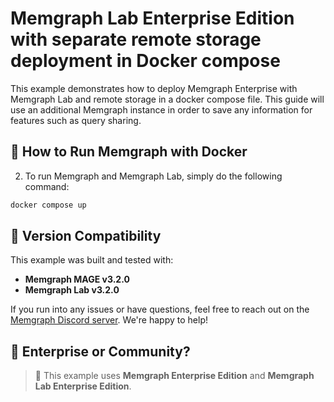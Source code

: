 # Memgraph Lab Enterprise Edition with separate remote storage deployment in Docker compose

This example demonstrates how to deploy Memgraph Enterprise with Memgraph Lab and remote storage 
in a docker compose file. This guide will use an additional Memgraph instance in order to save 
any information for features such as query sharing.

## 🚀 How to Run Memgraph with Docker

2. To run Memgraph and Memgraph Lab, simply do the following command:

```bash
docker compose up
```


## 🔖 Version Compatibility

This example was built and tested with:

- **Memgraph MAGE v3.2.0**
- **Memgraph Lab v3.2.0**

If you run into any issues or have questions, feel free to reach out on the [Memgraph Discord server](https://discord.gg/memgraph). We're happy to help!


## 🏢 Enterprise or Community?

> 🛑 This example uses **Memgraph Enterprise Edition** and **Memgraph Lab Enterprise Edition**.
